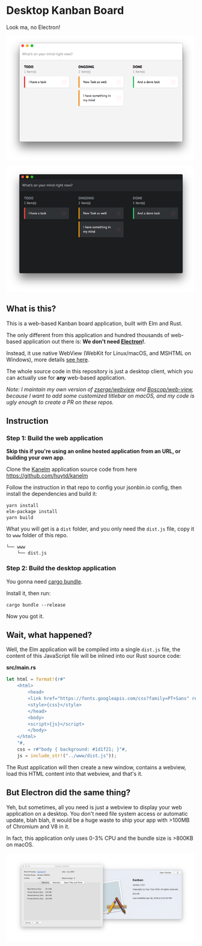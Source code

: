# Desktop Kanban Board

Look ma, no Electron!

![](light-theme.png)

![](dark-theme.png)

## What is this?

This is a web-based Kanban board application, built with Elm and Rust.

The only different from this application and hundred thousands of web-based application out there is: **We don't need [Electron](https://electronjs.org/)!**.

Instead, it use native WebView (WebKit for Linux/macOS, and MSHTML on Windows), more details [see here](https://github.com/zserge/webview).

The whole source code in this repository is just a desktop client, which you can actually use for **any** web-based application.

_Note: I maintain my own version of [zserge/webview](https://github.com/zserge/webview) and [Boscop/web-view](https://github.com/Boscop/web-view), because I want to add some customized titlebar on macOS, and my code is ugly enough to create a PR on these repos._

## Instruction

### Step 1: Build the web application

**Skip this if you're using an online hosted application from an URL, or building your own app**.

Clone the [Kanelm](https://github.com/huytd/kanelm) application source code from here https://github.com/huytd/kanelm 

Follow the instruction in that repo to config your jsonbin.io config, then install the dependencies and build it:

```
yarn install
elm-package install
yarn build
```

What you will get is a `dist` folder, and you only need the `dist.js` file, copy it to `www` folder of this repo.

```
└── www
    └── dist.js
```

### Step 2: Build the desktop application

You gonna need [cargo bundle](https://github.com/burtonageo/cargo-bundle).

Install it, then run:

```
cargo bundle --release
```

Now you got it.

## Wait, what happened?

Well, the Elm application will be compiled into a single `dist.js` file, the content of this JavaScript file will be inlined into our Rust source code:

**src/main.rs**
```rust
let html = format!(r#"
    <html>
        <head>
        <link href="https://fonts.googleapis.com/css?family=PT+Sans" rel="stylesheet"> 
        <style>{css}</style>
        </head>
        <body>
        <script>{js}</script>
        </body>
    </html>
    "#,
    css = r#"body { background: #1d1f21; }"#,
    js = include_str!("../www/dist.js"));
```

The Rust application will then create a new window, contains a webview, load this HTML content into that webview, and that's it.

## But Electron did the same thing?

Yeh, but sometimes, all you need is just a webview to display your web application on a desktop. You don't need file system access or automatic update, blah blah, it would be a huge waste to ship your app with >100MB of Chromium and V8 in it.

In fact, this application only uses 0-3% CPU and the bundle size is >800KB on macOS.

![](monitor.png)
